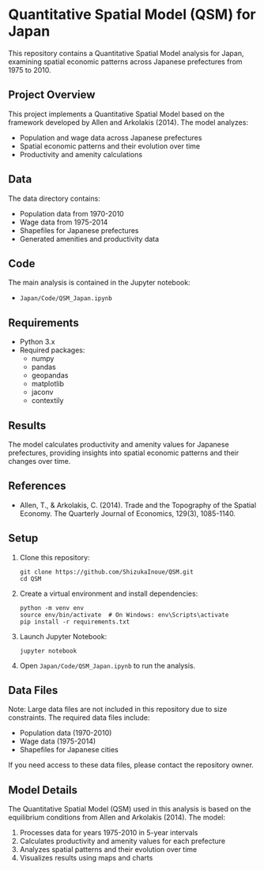 # Quantitative Spatial Model (QSM) for Japan

This repository contains a Quantitative Spatial Model analysis for Japan, examining spatial economic patterns across Japanese prefectures from 1975 to 2010.

## Project Overview

This project implements a Quantitative Spatial Model based on the framework developed by Allen and Arkolakis (2014). The model analyzes:

- Population and wage data across Japanese prefectures
- Spatial economic patterns and their evolution over time
- Productivity and amenity calculations

## Data

The data directory contains:
- Population data from 1970-2010
- Wage data from 1975-2014
- Shapefiles for Japanese prefectures
- Generated amenities and productivity data

## Code

The main analysis is contained in the Jupyter notebook:
- `Japan/Code/QSM_Japan.ipynb`

## Requirements

- Python 3.x
- Required packages:
  - numpy
  - pandas
  - geopandas
  - matplotlib
  - jaconv
  - contextily

## Results

The model calculates productivity and amenity values for Japanese prefectures, providing insights into spatial economic patterns and their changes over time.

## References

- Allen, T., & Arkolakis, C. (2014). Trade and the Topography of the Spatial Economy. The Quarterly Journal of Economics, 129(3), 1085-1140. 

## Setup

1. Clone this repository:
   ```
   git clone https://github.com/ShizukaInoue/QSM.git
   cd QSM
   ```

2. Create a virtual environment and install dependencies:
   ```
   python -m venv env
   source env/bin/activate  # On Windows: env\Scripts\activate
   pip install -r requirements.txt
   ```

3. Launch Jupyter Notebook:
   ```
   jupyter notebook
   ```

4. Open `Japan/Code/QSM_Japan.ipynb` to run the analysis.

## Data Files

Note: Large data files are not included in this repository due to size constraints. The required data files include:
- Population data (1970-2010)
- Wage data (1975-2014)
- Shapefiles for Japanese cities

If you need access to these data files, please contact the repository owner.

## Model Details

The Quantitative Spatial Model (QSM) used in this analysis is based on the equilibrium conditions from Allen and Arkolakis (2014). The model:

1. Processes data for years 1975-2010 in 5-year intervals
2. Calculates productivity and amenity values for each prefecture
3. Analyzes spatial patterns and their evolution over time
4. Visualizes results using maps and charts

